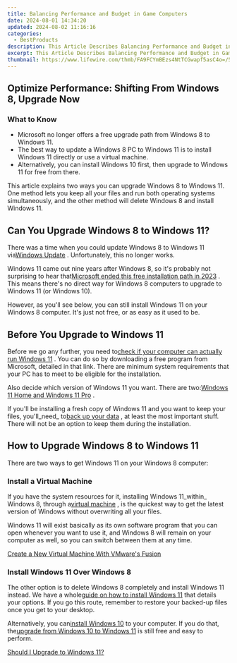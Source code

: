 ```yaml
---
title: Balancing Performance and Budget in Game Computers
date: 2024-08-01 14:34:20
updated: 2024-08-02 11:16:16
categories:
  - BestProducts
description: This Article Describes Balancing Performance and Budget in Game Computers
excerpt: This Article Describes Balancing Performance and Budget in Game Computers
thumbnail: https://www.lifewire.com/thmb/FA9FCYmBEzs4NtTCGwapf5asC4o=/540x405/filters:no_upscale():max_bytes(150000):strip_icc():format(webp)/6-things-to-consider-before-buying-a-gaming-pc-5221042-8a79710a1e4549edbc357125123fb04e.jpg
---
```


## Optimize Performance: Shifting From Windows 8, Upgrade Now
### What to Know

* Microsoft no longer offers a free upgrade path from Windows 8 to Windows 11.
* The best way to update a Windows 8 PC to Windows 11 is to install Windows 11 directly or use a virtual machine.
* Alternatively, you can install Windows 10 first, then upgrade to Windows 11 for free from there.

 This article explains two ways you can upgrade Windows 8 to Windows 11\. One method lets you keep all your files and run both operating systems simultaneously, and the other method will delete Windows 8 and install Windows 11.

## Can You Upgrade Windows 8 to Windows 11?

 There was a time when you could update Windows 8 to Windows 11 via[Windows Update](https://www.lifewire.com/what-is-windows-update-2624597) . Unfortunately, this no longer works.

 Windows 11 came out nine years after Windows 8, so it's probably not surprising to hear that[Microsoft ended this free installation path in 2023](https://devicepartner.microsoft.com/en-us/communications/comm-windows-ends-installation-path-for-free-windows-7-8-upgrade) . This means there's no direct way for Windows 8 computers to upgrade to Windows 11 (or Windows 10).

 However, as you'll see below, you can still install Windows 11 on your Windows 8 computer. It's just not free, or as easy as it used to be.

## Before You Upgrade to Windows 11

 Before we go any further, you need to[check if your computer can actually run Windows 11](https://www.lifewire.com/can-my-computer-run-windows-11-5207777) . You can do so by downloading a free program from Microsoft, detailed in that link. There are minimum system requirements that your PC has to meet to be eligible for the installation.

 Also decide which version of Windows 11 you want. There are two:[Windows 11 Home and Windows 11 Pro](https://www.lifewire.com/windows-11-home-vs-pro-7253738) .

 If you'll be installing a fresh copy of Windows 11 and you want to keep your files, you'll_need_ to[back up your data](https://www.lifewire.com/ways-to-back-up-your-data-2640426) , at least the most important stuff. There will not be an option to keep them during the installation.  

## How to Upgrade Windows 8 to Windows 11

 There are two ways to get Windows 11 on your Windows 8 computer:

### Install a Virtual Machine

 If you have the system resources for it, installing Windows 11_within_ Windows 8, through a[virtual machine](https://www.lifewire.com/virtual-machine-4147598) , is the quickest way to get the latest version of Windows without overwriting all your files.

 Windows 11 will exist basically as its own software program that you can open whenever you want to use it, and Windows 8 will remain on your computer as well, so you can switch between them at any time.

[Create a New Virtual Machine With VMware's Fusion](https://www.lifewire.com/create-new-virtual-machine-vmwares-fusion-2260218)

### Install Windows 11 Over Windows 8

 The other option is to delete Windows 8 completely and install Windows 11 instead. We have a whole[guide on how to install Windows 11](https://www.lifewire.com/install-windows-11-5221219) that details your options. If you go this route, remember to restore your backed-up files once you get to your desktop.

 Alternatively, you can[install Windows 10](https://www.lifewire.com/install-windows-10-on-new-hard-drive-5179214) to your computer. If you do that, the[upgrade from Windows 10 to Windows 11](https://www.lifewire.com/upgrade-windows-10-to-windows-11-5192946) is still free and easy to perform.

[Should I Upgrade to Windows 11?](https://www.lifewire.com/should-you-upgrade-to-windows-11-7153359)



<ins class="adsbygoogle"
     style="display:block"
     data-ad-format="autorelaxed"
     data-ad-client="ca-pub-7571918770474297"
     data-ad-slot="1223367746"></ins>



<ins class="adsbygoogle"
     style="display:block"
     data-ad-client="ca-pub-7571918770474297"
     data-ad-slot="8358498916"
     data-ad-format="auto"
     data-full-width-responsive="true"></ins>
